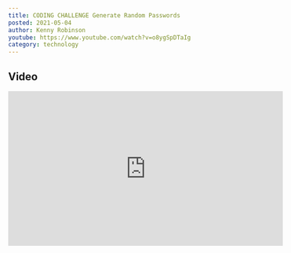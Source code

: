 ```yaml
---
title: CODING CHALLENGE Generate Random Passwords
posted: 2021-05-04
author: Kenny Robinson
youtube: https://www.youtube.com/watch?v=o8ygSpDTaIg
category: technology
---
```


## Video

<iframe width="560" height="315" src="https://www.youtube.com/embed/?v=o8ygSpDTaIg" frameborder="0" allow="autoplay; encrypted-media" allowfullscreen class="youtube"></iframe>

